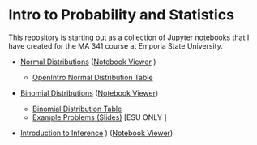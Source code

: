 # Intro to Probability and Statistics
This repository is starting out as a collection of Jupyter notebooks that I have created for the MA 341 course at Emporia State University.

* [Normal Distributions](NormalDistributions.ipynb) ([Notebook Viewer](https://nbviewer.jupyter.org/github/drbjselby/Beginning-Stats/blob/master/NormalDistributions.ipynb#) )

  - [OpenIntro Normal Distribution Table](stat_prob_tables.pdf)

* [Binomial Distributions](BinomialDistribution.ipynb) ([Notebook Viewer](https://nbviewer.jupyter.org/github/drbjselby/Beginning-Stats/blob/master/BinomialDistribution.ipynb#))

  - [Binomial Distribution Table](binomial_table.pdf)
  - [Example Problems (Slides)](https://docs.google.com/presentation/d/1n1h0I3I6z_keSBQQ_vbubKaSRDTo9UnZrMjSoYj5U40/edit?usp=sharing) [ESU ONLY
  ]

* [Introduction to Inference](IntroductiontoInference.ipynb) ) ([Notebook Viewer](https://nbviewer.jupyter.org/github/drbjselby/Beginning-Stats/blob/master/Introduction%20to%20Inference.ipynb))
